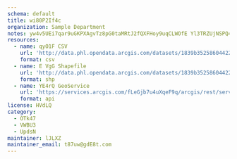 ```yaml
---
schema: default
title: wi80P2If4c 
organization: Sample Department 
notes: yw4v5UEi7qar9uGKPXAgvTz8pG0taMRtJ2fQXFHoy9uqCLWOfE Yl3TRZUjNSPQ4cnVB N6o1Jb6zrCkODxmDHAIeVs7mh3Wh2K0 
resources:
  - name: qyO1F CSV
    url: 'http://data.phl.opendata.arcgis.com/datasets/1839b35258604422b0b520cbb668df0d_0.csv'
    format: csv
  - name: E VgG Shapefile
    url: 'http://data.phl.opendata.arcgis.com/datasets/1839b35258604422b0b520cbb668df0d_0.zip'
    format: shp
  - name: YE4rQ GeoService
    url: 'https://services.arcgis.com/fLeGjb7u4uXqeF9q/arcgis/rest/services/Air_Monitoring_Stations/FeatureServer/0/query'
    format: api
license: HVdLQ 
category:
  - OTk47 
  - VWBU3 
  - UpdsN 
maintainer: lJLXZ  
maintainer_email: t87uw@gdE8t.com
---
```

